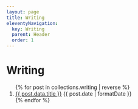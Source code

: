 ```yaml
---
layout: page
title: Writing
eleventyNavigation:
  key: Writing
  parent: Header
  order: 1
---
```


# Writing

<ol class="stack list">
{% for post in collections.writing | reverse %}
  <li>
    <a href="{{ post.url}}">{{ post.data.title }}</a>
    <time dateTime="{{ post.date | toISO }}">{{ post.date | formatDate }}</time>
  </li>
{% endfor %}
</ol>
